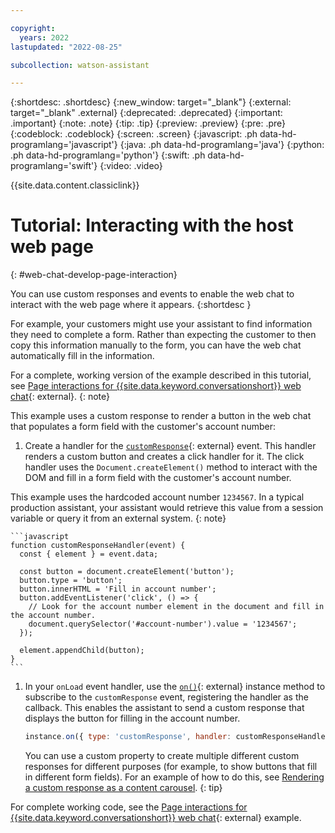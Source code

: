 ```yaml
---

copyright:
  years: 2022
lastupdated: "2022-08-25"

subcollection: watson-assistant

---
```


{:shortdesc: .shortdesc}
{:new_window: target="_blank"}
{:external: target="_blank" .external}
{:deprecated: .deprecated}
{:important: .important}
{:note: .note}
{:tip: .tip}
{:preview: .preview}
{:pre: .pre}
{:codeblock: .codeblock}
{:screen: .screen}
{:javascript: .ph data-hd-programlang='javascript'}
{:java: .ph data-hd-programlang='java'}
{:python: .ph data-hd-programlang='python'}
{:swift: .ph data-hd-programlang='swift'}
{:video: .video}

{{site.data.content.classiclink}}

# Tutorial: Interacting with the host web page
{: #web-chat-develop-page-interaction}

You can use custom responses and events to enable the web chat to interact with the web page where it appears.
{:shortdesc }

For example, your customers might use your assistant to find information they need to complete a form. Rather than expecting the customer to then copy this information manually to the form, you can have the web chat automatically fill in the information.

For a complete, working version of the example described in this tutorial, see [Page interactions for {{site.data.keyword.conversationshort}} web chat](https://github.com/watson-developer-cloud/assistant-toolkit/tree/master/integrations/webchat/examples/page-interaction){: external}.
{: note}

This example uses a custom response to render a button in the web chat that populates a form field with the customer's account number:

1. Create a handler for the [`customResponse`](https://web-chat.global.assistant.watson.cloud.ibm.com/docs.html?to=api-events#customresponse){: external} event. This handler renders a custom button and creates a click handler for it. The click handler uses the `Document.createElement()` method to interact with the DOM and fill in a form field with the customer's account number.

This example uses the hardcoded account number `1234567`. In a typical production assistant, your assistant would retrieve this value from a session variable or query it from an external system.
{: note}

    ```javascript
    function customResponseHandler(event) {
      const { element } = event.data;

      const button = document.createElement('button');
      button.type = 'button';
      button.innerHTML = 'Fill in account number';
      button.addEventListener('click', () => {
        // Look for the account number element in the document and fill in the account number.
        document.querySelector('#account-number').value = '1234567';
      });

      element.appendChild(button);
    }
    ```

1. In your `onLoad` event handler, use the [`on()`](https://web-chat.global.assistant.watson.cloud.ibm.com/docs.html?to=api-instance-methods#on){: external} instance method to subscribe to the `customResponse` event, registering the handler as the callback. This enables the assistant to send a custom response that displays the button for filling in the account number.

    ```javascript
    instance.on({ type: 'customResponse', handler: customResponseHandler });
    ```

    You can use a custom property to create multiple different custom responses for different purposes (for example, to show buttons that fill in different form fields). For an example of how to do this, see [Rendering a custom response as a content carousel](/docs/watson-assistant?topic=watson-assistant-web-chat-develop-content-carousel).
    {: tip}

For complete working code, see the [Page interactions for {{site.data.keyword.conversationshort}} web chat](https://github.com/watson-developer-cloud/assistant-toolkit/tree/master/integrations/webchat/examples/page-interaction){: external} example.

